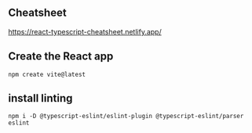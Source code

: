 




## Cheatsheet

https://react-typescript-cheatsheet.netlify.app/

## Create the React app

`npm create vite@latest`

## install linting

`npm i -D @typescript-eslint/eslint-plugin @typescript-eslint/parser eslint`
